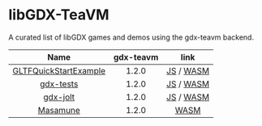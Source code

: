 # libGDX-TeaVM
A curated list of libGDX games and demos using the gdx-teavm backend.

| Name |  gdx-teavm  | link  |
|:---------:|:--------:|:------:|
|   [GLTFQuickStartExample](https://github.com/xpenatan/gdx-teavm/blob/master/examples/core/core/src/main/java/com/github/xpenatan/gdx/examples/tests/GLTFQuickStartExample.java)   |  1.2.0  | [JS](https://xpenatan.github.io/libGDX-TeaVM/js/GLTFQuickStartExample) / [WASM](https://xpenatan.github.io/libGDX-TeaVM/wasm/GLTFQuickStartExample) |
|   [gdx-tests](https://github.com/xpenatan/gdx-teavm/tree/master/examples/gdx-tests)   |  1.2.0   | [JS](https://xpenatan.github.io/libGDX-TeaVM/js/gdx-tests) / [WASM](https://xpenatan.github.io/libGDX-TeaVM/wasm/gdx-tests) |
|   [gdx-jolt](https://github.com/xpenatan/gdx-jolt)   |  1.2.0   | [JS](https://xpenatan.github.io/libGDX-TeaVM/js/gdx-jolt) / [WASM](https://xpenatan.github.io/libGDX-TeaVM/wasm/gdx-jolt) |
|   [Masamune](https://github.com/Quillraven/Masamune)   |  1.2.0  | [WASM](https://xpenatan.github.io/libGDX-TeaVM/wasm/Masamune) |
